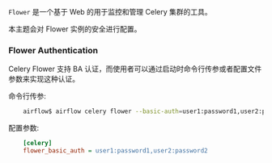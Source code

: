 
`Flower`  是一个基于 Web 的用于监控和管理 Celery 集群的工具。

本主题会对 Flower 实例的安全进行配置。

### Flower Authentication

Celery Flower 支持 BA 认证，而使用者可以通过启动时命令行传参或者配置文件参数来实现这种认证。

命令行传参:
```sh
    airflow$ airflow celery flower --basic-auth=user1:password1,user2:password2
```

配置参数:
```cfg
    [celery]
    flower_basic_auth = user1:password1,user2:password2
```
